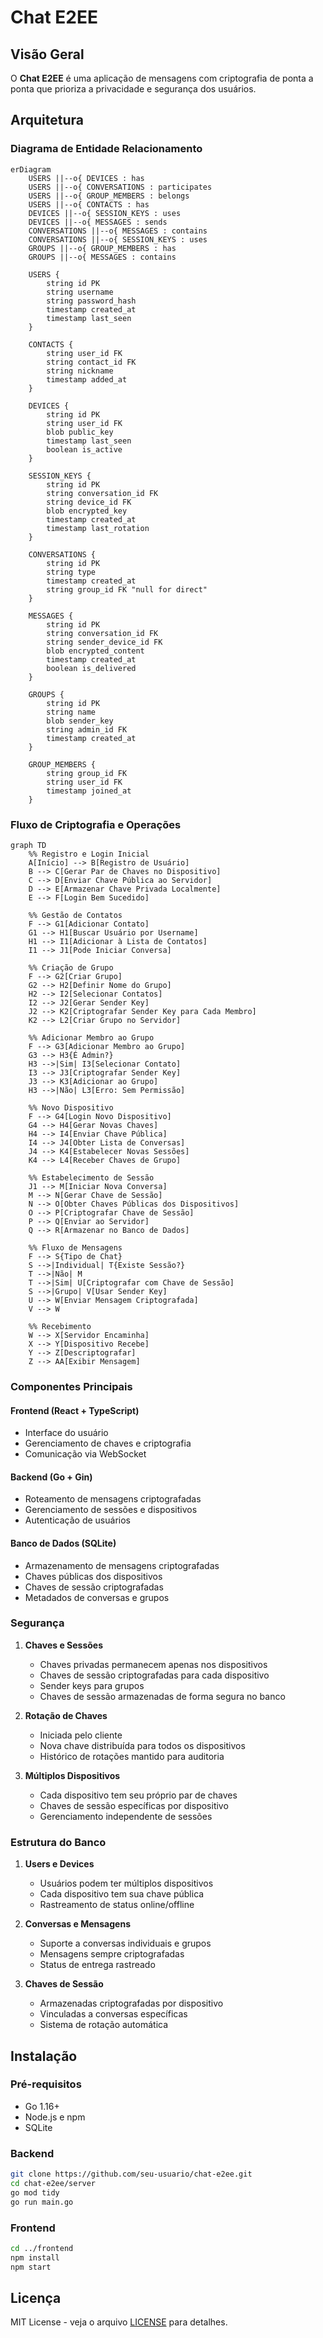 # Chat E2EE

## Visão Geral

O **Chat E2EE** é uma aplicação de mensagens com criptografia de ponta a ponta que prioriza a privacidade e segurança dos usuários.

## Arquitetura

### Diagrama de Entidade Relacionamento
```mermaid
erDiagram
    USERS ||--o{ DEVICES : has
    USERS ||--o{ CONVERSATIONS : participates
    USERS ||--o{ GROUP_MEMBERS : belongs
    USERS ||--o{ CONTACTS : has
    DEVICES ||--o{ SESSION_KEYS : uses
    DEVICES ||--o{ MESSAGES : sends
    CONVERSATIONS ||--o{ MESSAGES : contains
    CONVERSATIONS ||--o{ SESSION_KEYS : uses
    GROUPS ||--o{ GROUP_MEMBERS : has
    GROUPS ||--o{ MESSAGES : contains

    USERS {
        string id PK
        string username
        string password_hash
        timestamp created_at
        timestamp last_seen
    }

    CONTACTS {
        string user_id FK
        string contact_id FK
        string nickname
        timestamp added_at
    }

    DEVICES {
        string id PK
        string user_id FK
        blob public_key
        timestamp last_seen
        boolean is_active
    }

    SESSION_KEYS {
        string id PK
        string conversation_id FK
        string device_id FK
        blob encrypted_key
        timestamp created_at
        timestamp last_rotation
    }

    CONVERSATIONS {
        string id PK
        string type
        timestamp created_at
        string group_id FK "null for direct"
    }

    MESSAGES {
        string id PK
        string conversation_id FK
        string sender_device_id FK
        blob encrypted_content
        timestamp created_at
        boolean is_delivered
    }

    GROUPS {
        string id PK
        string name
        blob sender_key
        string admin_id FK
        timestamp created_at
    }

    GROUP_MEMBERS {
        string group_id FK
        string user_id FK
        timestamp joined_at
    }
```

### Fluxo de Criptografia e Operações
```mermaid
graph TD
    %% Registro e Login Inicial
    A[Início] --> B[Registro de Usuário]
    B --> C[Gerar Par de Chaves no Dispositivo]
    C --> D[Enviar Chave Pública ao Servidor]
    D --> E[Armazenar Chave Privada Localmente]
    E --> F[Login Bem Sucedido]

    %% Gestão de Contatos
    F --> G1[Adicionar Contato]
    G1 --> H1[Buscar Usuário por Username]
    H1 --> I1[Adicionar à Lista de Contatos]
    I1 --> J1[Pode Iniciar Conversa]

    %% Criação de Grupo
    F --> G2[Criar Grupo]
    G2 --> H2[Definir Nome do Grupo]
    H2 --> I2[Selecionar Contatos]
    I2 --> J2[Gerar Sender Key]
    J2 --> K2[Criptografar Sender Key para Cada Membro]
    K2 --> L2[Criar Grupo no Servidor]

    %% Adicionar Membro ao Grupo
    F --> G3[Adicionar Membro ao Grupo]
    G3 --> H3{É Admin?}
    H3 -->|Sim| I3[Selecionar Contato]
    I3 --> J3[Criptografar Sender Key]
    J3 --> K3[Adicionar ao Grupo]
    H3 -->|Não| L3[Erro: Sem Permissão]

    %% Novo Dispositivo
    F --> G4[Login Novo Dispositivo]
    G4 --> H4[Gerar Novas Chaves]
    H4 --> I4[Enviar Chave Pública]
    I4 --> J4[Obter Lista de Conversas]
    J4 --> K4[Estabelecer Novas Sessões]
    K4 --> L4[Receber Chaves de Grupo]

    %% Estabelecimento de Sessão
    J1 --> M[Iniciar Nova Conversa]
    M --> N[Gerar Chave de Sessão]
    N --> O[Obter Chaves Públicas dos Dispositivos]
    O --> P[Criptografar Chave de Sessão]
    P --> Q[Enviar ao Servidor]
    Q --> R[Armazenar no Banco de Dados]

    %% Fluxo de Mensagens
    F --> S{Tipo de Chat}
    S -->|Individual| T{Existe Sessão?}
    T -->|Não| M
    T -->|Sim| U[Criptografar com Chave de Sessão]
    S -->|Grupo| V[Usar Sender Key]
    U --> W[Enviar Mensagem Criptografada]
    V --> W

    %% Recebimento
    W --> X[Servidor Encaminha]
    X --> Y[Dispositivo Recebe]
    Y --> Z[Descriptografar]
    Z --> AA[Exibir Mensagem]
```

### Componentes Principais

#### Frontend (React + TypeScript)
- Interface do usuário
- Gerenciamento de chaves e criptografia
- Comunicação via WebSocket

#### Backend (Go + Gin)
- Roteamento de mensagens criptografadas
- Gerenciamento de sessões e dispositivos
- Autenticação de usuários

#### Banco de Dados (SQLite)
- Armazenamento de mensagens criptografadas
- Chaves públicas dos dispositivos
- Chaves de sessão criptografadas
- Metadados de conversas e grupos

### Segurança

1. **Chaves e Sessões**
   - Chaves privadas permanecem apenas nos dispositivos
   - Chaves de sessão criptografadas para cada dispositivo
   - Sender keys para grupos
   - Chaves de sessão armazenadas de forma segura no banco

2. **Rotação de Chaves**
   - Iniciada pelo cliente
   - Nova chave distribuída para todos os dispositivos
   - Histórico de rotações mantido para auditoria

3. **Múltiplos Dispositivos**
   - Cada dispositivo tem seu próprio par de chaves
   - Chaves de sessão específicas por dispositivo
   - Gerenciamento independente de sessões

### Estrutura do Banco

1. **Users e Devices**
   - Usuários podem ter múltiplos dispositivos
   - Cada dispositivo tem sua chave pública
   - Rastreamento de status online/offline

2. **Conversas e Mensagens**
   - Suporte a conversas individuais e grupos
   - Mensagens sempre criptografadas
   - Status de entrega rastreado

3. **Chaves de Sessão**
   - Armazenadas criptografadas por dispositivo
   - Vinculadas a conversas específicas
   - Sistema de rotação automática

## Instalação

### Pré-requisitos
- Go 1.16+
- Node.js e npm
- SQLite

### Backend
```bash
git clone https://github.com/seu-usuario/chat-e2ee.git
cd chat-e2ee/server
go mod tidy
go run main.go
```

### Frontend
```bash
cd ../frontend
npm install
npm start
```

## Licença

MIT License - veja o arquivo [LICENSE](LICENSE) para detalhes.
